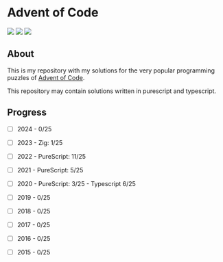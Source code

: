 # Advent of Code

[![](https://img.shields.io/github/followers/vycdev?label=Follow%20me&style=social)](https://github.com/login?return_to=https%3A%2F%2Fgithub.com%2Fvycdev) [![](https://img.shields.io/twitch/status/vycdev?style=social)](https://www.twitch.tv/vycdev) [![](https://img.shields.io/twitter/follow/vycdev?style=social)](https://twitter.com/vycdev)
## About 
This is my repository with my solutions for the very popular programming puzzles of [Advent of Code](https://adventofcode.com/).

This repository may contain solutions written in purescript and typescript. 

## Progress
- [ ] 2024 - 0/25
- [ ] 2023 - Zig: 1/25 
- [ ] 2022 - PureScript: 11/25 
- [ ] 2021 - PureScript: 5/25 
- [ ] 2020 - PureScript: 3/25 - Typescript 6/25
- [ ] 2019 - 0/25
- [ ] 2018 - 0/25
- [ ] 2017 - 0/25
- [ ] 2016 - 0/25
- [ ] 2015 - 0/25



